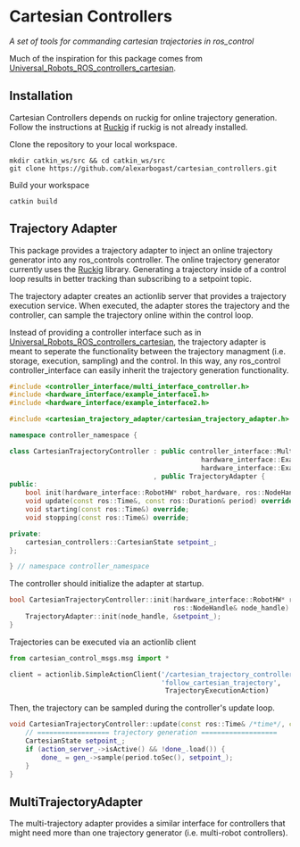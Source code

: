 # Cartesian Controllers

*A set of tools for commanding cartesian trajectories in ros_control*

Much of the inspiration for this package comes from [Universal_Robots_ROS_controllers_cartesian](https://github.com/UniversalRobots/Universal_Robots_ROS_controllers_cartesian).


## Installation
Cartesian Controllers depends on ruckig for online trajectory generation.
Follow the instructions at [Ruckig](https://github.com/pantor/ruckig) if ruckig is not already installed.

Clone the repository to your local workspace.
```shell script
mkdir catkin_ws/src && cd catkin_ws/src
git clone https://github.com/alexarbogast/cartesian_controllers.git
```

Build your workspace
```shell script
catkin build
```

## Trajectory Adapter

This package provides a trajectory adapter to inject an online trajectory generator into any ros_controls controller. The online trajectory generator currently uses the [Ruckig](https://github.com/pantor/ruckig) library. Generating a trajectory inside of a control loop results in better tracking than subscribing to a setpoint topic. 

The trajectory adapter creates an actionlib server that provides a trajectory execution service. When executed, the adapter stores the trajectory and the controller, can sample the trajectory online within the control loop.

Instead of providing a controller interface such as in [Universal_Robots_ROS_controllers_cartesian](https://github.com/UniversalRobots/Universal_Robots_ROS_controllers_cartesian), the trajectory adapter is meant to seperate the functionality between the trajectory managment (i.e. storage, execution, sampling) and the control. In this way, any ros_control controller_interface can easily inherit the trajectory generation functionality.

```C++
#include <controller_interface/multi_interface_controller.h>
#include <hardware_interface/example_interface1.h>
#include <hardware_interface/example_interface2.h>

#include <cartesian_trajectory_adapter/cartesian_trajectory_adapter.h>

namespace controller_namespace {

class CartesianTrajectoryController : public controller_interface::MultiInterfaceController<
                                                hardware_interface::ExampleInterface1,
                                                hardware_interface::ExampleInterface1> 
                                    , public TrajectoryAdapter {
public:
    bool init(hardware_interface::RobotHW* robot_hardware, ros::NodeHandle& node_handle) override;
    void update(const ros::Time&, const ros::Duration& period) override;
    void starting(const ros::Time&) override;
    void stopping(const ros::Time&) override;

private:
    cartesian_controllers::CartesianState setpoint_;
};

} // namespace controller_namespace
```
The controller should initialize the adapter at startup.

```C++
bool CartesianTrajectoryController::init(hardware_interface::RobotHW* robot_hw,
                                         ros::NodeHandle& node_handle) {
    TrajectoryAdapter::init(node_handle, &setpoint_);
}
```

Trajectories can be executed via an actionlib client
```python
from cartesian_control_msgs.msg import *

client = actionlib.SimpleActionClient('/cartesian_trajectory_controller/'
                                      'follow_cartesian_trajectory',
                                       TrajectoryExecutionAction)
```

Then, the trajectory can be sampled during the controller's update loop.

```C++
void CartesianTrajectoryController::update(const ros::Time& /*time*/, const ros::Duration& period) {
    // ================== trajectory generation ===================
    CartesianState setpoint_;
    if (action_server_->isActive() && !done_.load()) {
        done_ = gen_->sample(period.toSec(), setpoint_);
    }
}
```
## MultiTrajectoryAdapter
The multi-trajectory adapter provides a similar interface for controllers that might need more than one trajectory generator (i.e. multi-robot controllers).  